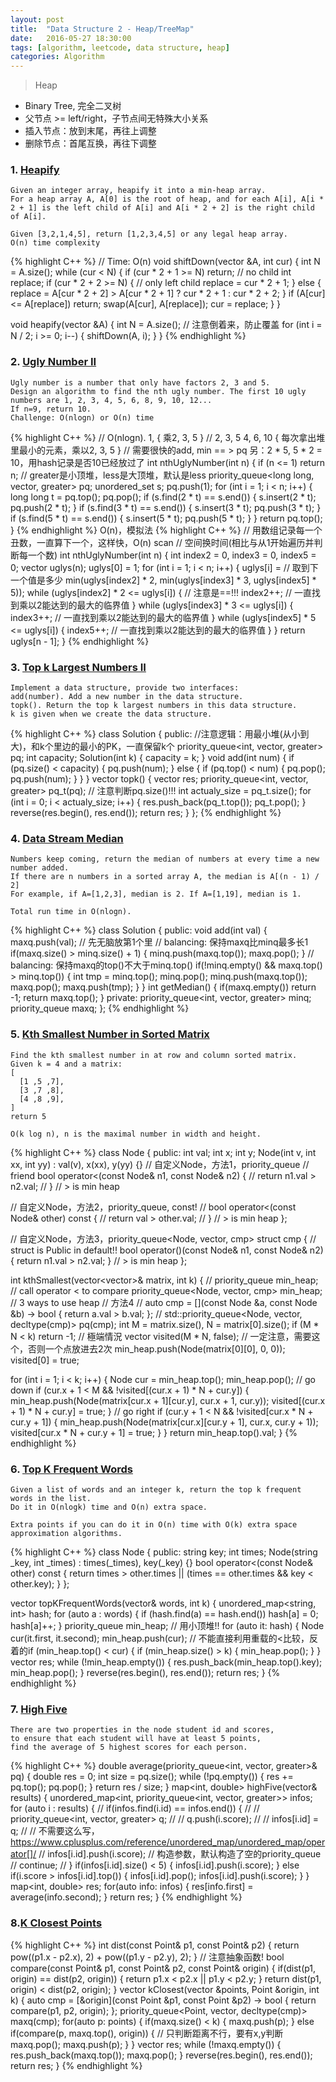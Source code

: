 ```yaml
---
layout: post
title:  "Data Structure 2 - Heap/TreeMap"
date:   2016-05-27 18:30:00
tags: [algorithm, leetcode, data structure, heap]
categories: Algorithm
---
```


> Heap

* Binary Tree, 完全二叉树
* 父节点 >= left/right，子节点间无特殊大小关系
* 插入节点：放到末尾，再往上调整
* 删除节点：首尾互换，再往下调整

### 1. [Heapify](http://www.lintcode.com/en/problem/heapify/)
```
Given an integer array, heapify it into a min-heap array.
For a heap array A, A[0] is the root of heap, and for each A[i], A[i * 2 + 1] is the left child of A[i] and A[i * 2 + 2] is the right child of A[i].

Given [3,2,1,4,5], return [1,2,3,4,5] or any legal heap array.
O(n) time complexity
```
{% highlight C++ %}
// Time: O(n)
void shiftDown(vector<int> &A, int cur) {
  int N = A.size();
  while (cur < N) {
    if (cur * 2 + 1 >= N) return;  // no child
    int replace;
    if (cur * 2 + 2 >= N) {  // only left child
      replace = cur * 2 + 1;
    } else {
      replace = A[cur * 2 + 2] > A[cur * 2 + 1] ? cur * 2 + 1 : cur * 2 + 2;
    }
    if (A[cur] <= A[replace]) return;
    swap(A[cur], A[replace]);
    cur = replace;
  }
}

void heapify(vector<int> &A) {
  int N = A.size();
  // 注意倒着来，防止覆盖
  for (int i = N / 2; i >= 0; i--) {
    shiftDown(A, i);
  }
}
{% endhighlight %}

### 2. [Ugly Number II](http://www.lintcode.com/en/problem/heapify/)
```
Ugly number is a number that only have factors 2, 3 and 5.
Design an algorithm to find the nth ugly number. The first 10 ugly numbers are 1, 2, 3, 4, 5, 6, 8, 9, 10, 12...
If n=9, return 10.
Challenge: O(nlogn) or O(n) time
```
{% highlight C++ %}
// O(nlogn). 1, { 乘2, 3, 5 }
// 2, 3, 5 4, 6, 10 { 每次拿出堆里最小的元素，乘以2, 3, 5 }
// 需要很快的add, min == > pq 另：2 * 5, 5 * 2 = 10，用hash记录是否10已经放过了
int nthUglyNumber(int n) {
  if (n <= 1) return n;
  // greater是小顶堆，less是大顶堆，默认是less
  priority_queue<long long, vector<long long>, greater<long long>> pq;
  unordered_set<long long> s;
  pq.push(1);
  for (int i = 1; i < n; i++) {
    long long t = pq.top();
    pq.pop();
    if (s.find(2 * t) == s.end()) {
      s.insert(2 * t);
      pq.push(2 * t);
    }
    if (s.find(3 * t) == s.end()) {
      s.insert(3 * t);
      pq.push(3 * t);
    }
    if (s.find(5 * t) == s.end()) {
      s.insert(5 * t);
      pq.push(5 * t);
    }
  }
  return pq.top();
}
{% endhighlight %}
O(n)，模拟法
{% highlight C++ %}
// 用数组记录每一个丑数，一直算下一个，这样快，O(n) scan
// 空间换时间(相比与从1开始遍历并判断每一个数)
int nthUglyNumber(int n) {
  int index2 = 0, index3 = 0, index5 = 0;
  vector<int> uglys(n);
  uglys[0] = 1;
  for (int i = 1; i < n; i++) {
    uglys[i] =  // 取到下一个值是多少
        min(uglys[index2] * 2, min(uglys[index3] * 3, uglys[index5] * 5));
    while (uglys[index2] * 2 <= uglys[i]) {  // 注意是==!!!
      index2++;  // 一直找到乘以2能达到的最大的临界值
    }
    while (uglys[index3] * 3 <= uglys[i]) {
      index3++;  // 一直找到乘以2能达到的最大的临界值
    }
    while (uglys[index5] * 5 <= uglys[i]) {
      index5++;  // 一直找到乘以2能达到的最大的临界值
    }
  }
  return uglys[n - 1];
}
{% endhighlight %}

### 3. [Top k Largest Numbers II](http://www.lintcode.com/en/problem/top-k-largest-numbers-ii/)
```
Implement a data structure, provide two interfaces:
add(number). Add a new number in the data structure.
topk(). Return the top k largest numbers in this data structure.
k is given when we create the data structure.
```
{% highlight C++ %}
class Solution {
 public:
  //注意逻辑：用最小堆(从小到大)，和k个里边的最小的PK，一直保留k个
  priority_queue<int, vector<int>, greater<int>> pq;
  int capacity;
  Solution(int k) { capacity = k; }
  void add(int num) {
    if (pq.size() < capacity) {
      pq.push(num);
    } else {
      if (pq.top() < num) {
        pq.pop();
        pq.push(num);
      }
    }
  }
  vector<int> topk() {
    vector<int> res;
    priority_queue<int, vector<int>, greater<int>> pq_t(pq);
    // 注意判断pq.size()!!!
    int actualy_size = pq_t.size();
    for (int i = 0; i < actualy_size; i++) {
      res.push_back(pq_t.top());
      pq_t.pop();
    }
    reverse(res.begin(), res.end());
    return res;
  }
};
{% endhighlight %}

### 4. [Data Stream Median](https://www.lintcode.com/problem/81/)
```
Numbers keep coming, return the median of numbers at every time a new number added.
If there are n numbers in a sorted array A, the median is A[(n - 1) / 2]
For example, if A=[1,2,3], median is 2. If A=[1,19], median is 1.

Total run time in O(nlogn).
```
{% highlight C++ %}
class Solution {
public:
    void add(int val) {
        maxq.push(val);  // 先无脑放第1个里
        // balancing: 保持maxq比minq最多长1
        if(maxq.size() > minq.size() + 1) {
            minq.push(maxq.top());
            maxq.pop();
        }
        // balancing: 保持maxq的top()不大于minq.top()
        if(!minq.empty() && maxq.top() > minq.top()) {
            int tmp = minq.top();
            minq.pop();
            minq.push(maxq.top());
            maxq.pop();
            maxq.push(tmp);
        }
    }
    int getMedian() {
        if(maxq.empty()) return -1;
        return maxq.top();
    }
private:
    priority_queue<int, vector<int>, greater<int>> minq;
    priority_queue<int> maxq;
};
{% endhighlight %}

### 5. [Kth Smallest Number in Sorted Matrix](http://www.lintcode.com/en/problem/kth-smallest-number-in-sorted-matrix/)
```
Find the kth smallest number in at row and column sorted matrix.
Given k = 4 and a matrix:
[
  [1 ,5 ,7],
  [3 ,7 ,8],
  [4 ,8 ,9],
]
return 5

O(k log n), n is the maximal number in width and height.
```
{% highlight C++ %}
class Node {
 public:
  int val;
  int x;
  int y;
  Node(int v, int xx, int yy) : val(v), x(xx), y(yy) {}
  // 自定义Node，方法1，priority_queue<Node>
  // friend bool operator<(const Node& n1, const Node& n2) {
  //   return n1.val > n2.val;
  // }  // > is min heap

  // 自定义Node，方法2，priority_queue<Node>, const!
  // bool operator<(const Node& other) const {
  //   return val > other.val;
  // }  // > is min heap
};

// 自定义Node，方法3，priority_queue<Node, vector<Node>, cmp>
struct cmp {  // struct is Public in default!!
  bool operator()(const Node& n1, const Node& n2) { return n1.val > n2.val; }  // > is min heap
};

int kthSmallest(vector<vector<int>>& matrix, int k) {
  // priority_queue<Node> min_heap;  // call operator < to compare
  priority_queue<Node, vector<Node>, cmp> min_heap;  // 3 ways to use heap
  // 方法4
  // auto cmp = [](const Node &a, const Node &b) -> bool { return a.val > b.val; };
  // std::priority_queue<Node, vector<Node>, decltype(cmp)> pq(cmp);
  int M = matrix.size(), N = matrix[0].size();
  if (M * N < k) return -1;  // 極端情況
  vector<bool> visited(M * N, false);  // 一定注意，需要这个，否则一个点放进去2次
  min_heap.push(Node(matrix[0][0], 0, 0));
  visited[0] = true;

  for (int i = 1; i < k; i++) {
    Node cur = min_heap.top();
    min_heap.pop();
    // go down
    if (cur.x + 1 < M && !visited[(cur.x + 1) * N + cur.y]) {
      min_heap.push(Node(matrix[cur.x + 1][cur.y], cur.x + 1, cur.y));
      visited[(cur.x + 1) * N + cur.y] = true;
    }
    // go right
    if (cur.y + 1 < N && !visited[cur.x * N + cur.y + 1]) {
      min_heap.push(Node(matrix[cur.x][cur.y + 1], cur.x, cur.y + 1));
      visited[cur.x * N + cur.y + 1] = true;
    }
  }
  return min_heap.top().val;
}
{% endhighlight %}

### 6. [Top K Frequent Words](http://www.lintcode.com/en/problem/top-k-frequent-words/)
```
Given a list of words and an integer k, return the top k frequent words in the list.
Do it in O(nlogk) time and O(n) extra space.

Extra points if you can do it in O(n) time with O(k) extra space approximation algorithms.
```
{% highlight C++ %}
class Node {
 public:
  string key;
  int times;
  Node(string _key, int _times) : times(_times), key(_key) {}
  bool operator<(const Node& other) const {
    return times > other.times || (times == other.times && key < other.key);
  }
};

vector<string> topKFrequentWords(vector<string>& words, int k) {
  unordered_map<string, int> hash;
  for (auto a : words) {
    if (hash.find(a) == hash.end()) hash[a] = 0;
    hash[a]++;
  }
  priority_queue<Node> min_heap;  // 用小顶堆!!
  for (auto it: hash) {
    Node cur(it.first, it.second);
    min_heap.push(cur);
    // 不能直接利用重载的<比较，反着的if (min_heap.top() < cur) {
    if (min_heap.size() > k) {
      min_heap.pop();
    }
  }
  vector<string> res;
  while (!min_heap.empty()) {
    res.push_back(min_heap.top().key);
    min_heap.pop();
  }
  reverse(res.begin(), res.end());
  return res;
}
{% endhighlight %}

### 7. [High Five](http://www.lintcode.com/en/problem/high-five/)
```
There are two properties in the node student id and scores, 
to ensure that each student will have at least 5 points,
find the average of 5 highest scores for each person.
```
{% highlight C++ %}
double average(priority_queue<int, vector<int>, greater<int>>& pq) {
  double res = 0;
  int size = pq.size();
  while (!pq.empty()) {
    res += pq.top();
    pq.pop();
  }
  return res / size;
}
map<int, double> highFive(vector<Record>& results) {
    unordered_map<int, priority_queue<int, vector<int>, greater<int>>> infos;
    for (auto i : results) {
        // if(infos.find(i.id) == infos.end()) {
        //     // priority_queue<int, vector<int>, greater<int>> q;
        //     // q.push(i.score);
        //     // infos[i.id] = q;
        //     // 不需要这么写，https://www.cplusplus.com/reference/unordered_map/unordered_map/operator[]/
        //     infos[i.id].push(i.score);  // 构造参数，默认构造了空的priority_queue
        //     continue;
        // }
        if(infos[i.id].size() < 5) {
            infos[i.id].push(i.score);
        } else if(i.score > infos[i.id].top()) {
            infos[i.id].pop();
            infos[i.id].push(i.score);
        }
    }
    map<int, double> res;
    for(auto info: infos) {
        res[info.first] = average(info.second);
    }
    return res;
}
{% endhighlight %}

### 8.[K Closest Points](http://www.lintcode.com/en/problem/k-closest-points/)
{% highlight C++ %}
int dist(const Point& p1, const Point& p2) {
    return pow((p1.x - p2.x), 2) + pow((p1.y - p2.y), 2);
}
// 注意抽象函数!
bool compare(const Point& p1, const Point& p2, const Point& origin) {
    if(dist(p1, origin) == dist(p2, origin)) {
        return p1.x < p2.x || p1.y < p2.y;
    }
    return dist(p1, origin) < dist(p2, origin);
}
vector<Point> kClosest(vector<Point> &points, Point &origin, int k) {
    auto cmp = [&origin](const Point &p1, const Point &p2) -> bool {
        return compare(p1, p2, origin);
    };
    priority_queue<Point, vector<Point>, decltype(cmp)> maxq(cmp);
    for(auto p: points) {
        if(maxq.size() < k) {
            maxq.push(p);
        } else if(compare(p, maxq.top(), origin)) {  // 只判断距离不行，要有x,y判断
            maxq.pop();
            maxq.push(p);
        }
    }
    vector<Point> res;
    while (!maxq.empty()) {
        res.push_back(maxq.top());
        maxq.pop();
    }
    reverse(res.begin(), res.end());
    return res;
}
{% endhighlight %}

